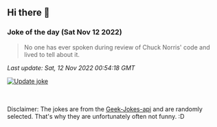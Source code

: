 ## Hi there 👋

### Joke of the day (Sat Nov 12 2022)
<!-- joke -->
>No one has ever spoken during review of Chuck Norris' code and lived to tell about it.
<!-- /joke -->

*Last update: Sat, 12 Nov 2022 00:54:18 GMT*

[![Update joke](https://github.com/nclskfm/nclskfm/actions/workflows/joke.yml/badge.svg)](https://github.com/nclskfm/nclskfm/actions/workflows/joke.yml)

<br><br>
Disclaimer: The jokes are from the [Geek-Jokes-api](https://github.com/sameerkumar18/geek-joke-api) and are randomly selected. That's why they are unfortunately often not funny. :D

